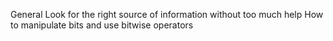 General
Look for the right source of information without too much help
How to manipulate bits and use bitwise operators

